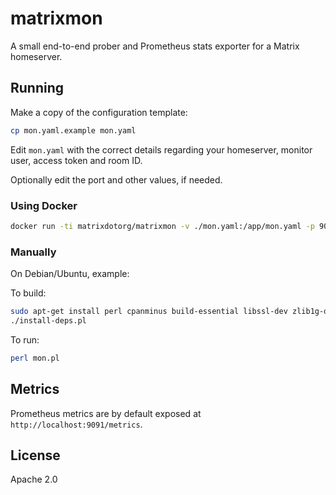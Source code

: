 # matrixmon

A small end-to-end prober and Prometheus stats exporter for a Matrix homeserver.

## Running

Make a copy of the configuration template:

```bash
cp mon.yaml.example mon.yaml
```
    
Edit `mon.yaml` with the correct details regarding your homeserver, monitor user, access token and room ID.

Optionally edit the port and other values, if needed.

### Using Docker

```bash
docker run -ti matrixdotorg/matrixmon -v ./mon.yaml:/app/mon.yaml -p 9091:9091
```

### Manually

On Debian/Ubuntu, example:

To build:

```bash
sudo apt-get install perl cpanminus build-essential libssl-dev zlib1g-dev
./install-deps.pl
``` 

To run:

```bash
perl mon.pl
```

## Metrics

Prometheus metrics are by default exposed at `http://localhost:9091/metrics`.

## License

Apache 2.0
